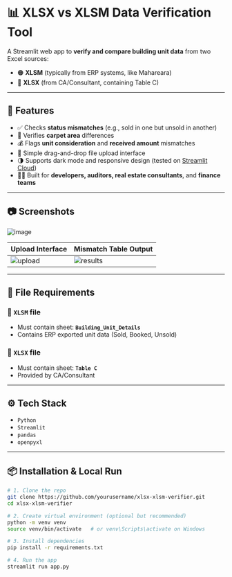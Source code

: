 # 📊 XLSX vs XLSM Data Verification Tool

A Streamlit web app to **verify and compare building unit data** from two Excel sources:
- 🟠 **XLSM** (typically from ERP systems, like Mahareara)
- 🔵 **XLSX** (from CA/Consultant, containing Table C)

---

## 🚀 Features

- ✅ Checks **status mismatches** (e.g., sold in one but unsold in another)
- 📐 Verifies **carpet area** differences
- 💰 Flags **unit consideration** and **received amount** mismatches
- 📁 Simple drag-and-drop file upload interface
- 🌗 Supports dark mode and responsive design (tested on [Streamlit Cloud](https://streamlit.io/))
- 👨‍💼 Built for **developers, auditors, real estate consultants**, and **finance teams**

---

## 📷 Screenshots

![image](https://github.com/user-attachments/assets/e03c6467-6995-48af-b105-7911776c1fea)

| Upload Interface | Mismatch Table Output |
|------------------|------------------------|
| ![upload](screenshots/upload.png) | ![results](screenshots/results.png) |

---

## 📁 File Requirements

### 🔸 `XLSM` file
- Must contain sheet: **`Building_Unit_Details`**
- Contains ERP exported unit data (Sold, Booked, Unsold)

### 🔹 `XLSX` file
- Must contain sheet: **`Table C`**
- Provided by CA/Consultant

---

## ⚙️ Tech Stack

- `Python`
- `Streamlit`
- `pandas`
- `openpyxl`

---

## 📦 Installation & Local Run

```bash
# 1. Clone the repo
git clone https://github.com/yourusername/xlsx-xlsm-verifier.git
cd xlsx-xlsm-verifier

# 2. Create virtual environment (optional but recommended)
python -m venv venv
source venv/bin/activate   # or venv\Scripts\activate on Windows

# 3. Install dependencies
pip install -r requirements.txt

# 4. Run the app
streamlit run app.py

